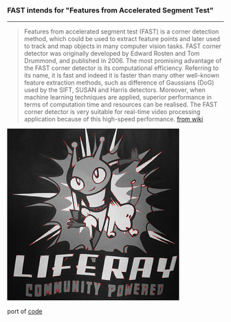 ### FAST intends for "Features from Accelerated Segment Test"
___

> Features from accelerated segment test (FAST) is a corner detection method, which could be used to extract feature points and later used to track and map objects in many computer vision tasks. FAST corner detector was originally developed by Edward Rosten and Tom Drummond, and published in 2006. The most promising advantage of the FAST corner detector is its computational efficiency. Referring to its name, it is fast and indeed it is faster than many other well-known feature extraction methods, such as difference of Gaussians (DoG) used by the SIFT, SUSAN and Harris detectors. Moreover, when machine learning techniques are applied, superior performance in terms of computation time and resources can be realised. The FAST corner detector is very suitable for real-time video processing application because of this high-speed performance. [ from wiki](https://en.wikipedia.org/wiki/Features_from_accelerated_segment_test)

![](image_2.png)

port of [code](https://github.com/eduardolundgren/tracking.js/blob/master/src/features/Fast.js)